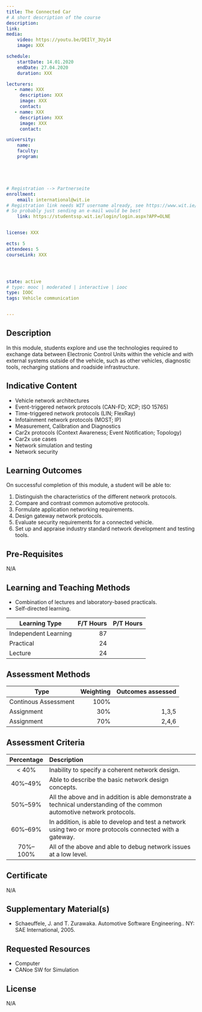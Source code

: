 ```yaml
---
title: The Connected Car
# A short description of the course
description: 
link:
media:
    video: https://youtu.be/DEIlY_3Uy14
    image: XXX

schedule:
    startDate: 14.01.2020
    endDate: 27.04.2020
    duration: XXX

lecturers:
   - name: XXX
     description: XXX
     image: XXX
     contact: 
   - name: XXX
     description: XXX
     image: XXX
     contact: 

university:
    name:
    faculty:
    program:





# Registration --> Partnerseite
enrollment:
    email: international@wit.ie
# Registration link needs WIT username already, see https://www.wit.ie/images/uploads/International_PDF/How_to_register_online_2019_(1).pdf
# So probably just sending an e-mail would be best
    link: https://studentssp.wit.ie/login/login.aspx?APP=OLNE


license: XXX

ects: 5
attendees: 5
courseLink: XXX




state: active
# type: mooc | moderated | interactive | iooc
type: IOOC
tags: Vehicle communication


---
```

## Description

In this module, students explore and use the technologies required to exchange data between Electronic Control
Units within the vehicle and with external systems outside of the vehicle, such as other vehicles, diagnostic
tools, recharging stations and roadside infrastructure.

## Indicative Content

* Vehicle network architectures
* Event-triggered network protocols (CAN-FD; XCP; ISO 15765)
* Time-triggered network protocols (LIN; FlexRay)
* Infotainment network protocols (MOST; IP)
* Measurement, Calibration and Diagnostics
* Car2x protocols (Context Awareness; Event Notification; Topology)
* Car2x use cases
* Network simulation and testing
* Network security

## Learning Outcomes

On successful completion of this module, a student will be able to:

1. Distinguish the characteristics of the different network protocols.
2. Compare and contrast common automotive protocols.
3. Formulate application networking requirements.
4. Design gateway network protocols.
5. Evaluate security requirements for a connected vehicle.
6. Set up and appraise industry standard network development and testing tools.

## Pre-Requisites

N/A

## Learning and Teaching Methods

* Combination of lectures and laboratory-based practicals.
* Self-directed learning.

| Learning Type | F/T Hours     | P/T Hours |
| ------------- |-------------:| -----:|
| Independent Learning          | 87 |  |
| Practical     | 24 |   |
| Lecture | 24 | |

## Assessment Methods

| Type | Weighting     | Outcomes assessed |
| -------------        |-------------:| -----:|
| Continous Assessment | 100% |  |
| Assignment           | 30% | 1,3,5 |
| Assignment           | 70% | 2,4,6 |

## Assessment Criteria

| Percentage | Description |
| :-------------: |:-------------|
|< 40% |Inability to specify a coherent network design.|
|40%–49%| Able to describe the basic network design concepts.|
|50%–59%| All the above and in addition is able demonstrate a technical understanding of the common automotive network protocols.|
|60%–69%| In addition, is able to develop and test a network using two or more protocols connected with a gateway.|
|70%–100%| All of the above and able to debug network issues at a low level.|

## Certificate

N/A

## Supplementary Material(s)

* Schaeuffele, J. and T. Zurawaka. Automotive Software Engineering.. NY: SAE International, 2005.

## Requested Resources

* Computer
* CANoe SW for Simulation

## License

N/A
